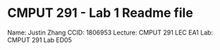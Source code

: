 # CMPUT 291 - Lab 1 Readme file

Name: Justin Zhang
CCID: 1806953
Lecture: CMPUT 291 LEC EA1
Lab: CMPUT 291 Lab ED05
